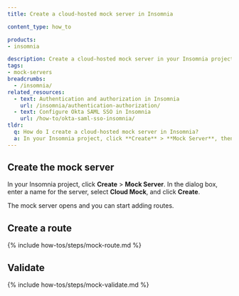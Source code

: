 ```yaml
---
title: Create a cloud-hosted mock server in Insomnia

content_type: how_to

products:
- insomnia

description: Create a cloud-hosted mock server in your Insomnia project by choosing the Cloud Mock option.
tags:
- mock-servers
breadcrumbs:
  - /insomnia/
related_resources:
  - text: Authentication and authorization in Insomnia
    url: /insomnia/authentication-authorization/
  - text: Configure Okta SAML SSO in Insomnia
    url: /how-to/okta-saml-sso-insomnia/
tldr:
  q: How do I create a cloud-hosted mock server in Insomnia?
  a: In your Insomnia project, click **Create** > **Mock Server**, then enter a name, select **Cloud Mock** and click **Create**. Once the server is created, click **New Mock Route** and configure the route.
---
```


## Create the mock server

In your Insomnia project, click **Create** > **Mock Server**. In the dialog box, enter a name for the server, select **Cloud Mock**, and click **Create**.

The mock server opens and you can start adding routes.

## Create a route

{% include how-tos/steps/mock-route.md %}

## Validate

{% include how-tos/steps/mock-validate.md %}